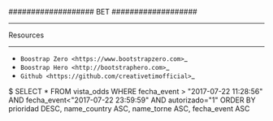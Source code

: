 ###################
BET
###################

*********
Resources
*********

-  `Boostrap Zero <https://www.bootstrapzero.com>`_
-  `Boostrap Hero <http://bootstraphero.com>`_
-  `Github <https://github.com/creativetimofficial>`_

$ SELECT * FROM vista_odds WHERE fecha_event > "2017-07-22 11:28:56" AND fecha_event<"2017-07-22 23:59:59" AND autorizado="1" ORDER BY prioridad DESC, name_country ASC, name_torne ASC, fecha_event ASC